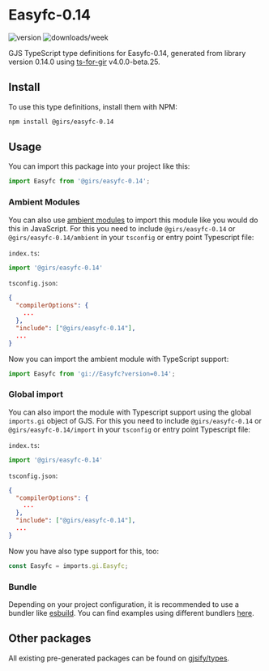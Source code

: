 
# Easyfc-0.14

![version](https://img.shields.io/npm/v/@girs/easyfc-0.14)
![downloads/week](https://img.shields.io/npm/dw/@girs/easyfc-0.14)


GJS TypeScript type definitions for Easyfc-0.14, generated from library version 0.14.0 using [ts-for-gir](https://github.com/gjsify/ts-for-gir) v4.0.0-beta.25.

## Install

To use this type definitions, install them with NPM:
```bash
npm install @girs/easyfc-0.14
```

## Usage

You can import this package into your project like this:
```ts
import Easyfc from '@girs/easyfc-0.14';
```

### Ambient Modules

You can also use [ambient modules](https://github.com/gjsify/ts-for-gir/tree/main/packages/cli#ambient-modules) to import this module like you would do this in JavaScript.
For this you need to include `@girs/easyfc-0.14` or `@girs/easyfc-0.14/ambient` in your `tsconfig` or entry point Typescript file:

`index.ts`:
```ts
import '@girs/easyfc-0.14'
```

`tsconfig.json`:
```json
{
  "compilerOptions": {
    ...
  },
  "include": ["@girs/easyfc-0.14"],
  ...
}
```

Now you can import the ambient module with TypeScript support: 

```ts
import Easyfc from 'gi://Easyfc?version=0.14';
```

### Global import

You can also import the module with Typescript support using the global `imports.gi` object of GJS.
For this you need to include `@girs/easyfc-0.14` or `@girs/easyfc-0.14/import` in your `tsconfig` or entry point Typescript file:

`index.ts`:
```ts
import '@girs/easyfc-0.14'
```

`tsconfig.json`:
```json
{
  "compilerOptions": {
    ...
  },
  "include": ["@girs/easyfc-0.14"],
  ...
}
```

Now you have also type support for this, too:

```ts
const Easyfc = imports.gi.Easyfc;
```

### Bundle

Depending on your project configuration, it is recommended to use a bundler like [esbuild](https://esbuild.github.io/). You can find examples using different bundlers [here](https://github.com/gjsify/ts-for-gir/tree/main/examples).

## Other packages

All existing pre-generated packages can be found on [gjsify/types](https://github.com/gjsify/types).

